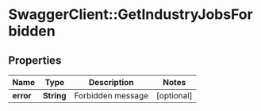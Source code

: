 # SwaggerClient::GetIndustryJobsForbidden

## Properties
Name | Type | Description | Notes
------------ | ------------- | ------------- | -------------
**error** | **String** | Forbidden message | [optional] 


